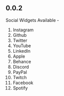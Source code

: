 ## 0.0.2

Social Widgets Available - 
1. Instagram
2. Github
3. Twitter
4. YouTube
5. LinkedIn
6. Apple
7. Behance
8. Discord
9. PayPal
10. Twitch
11. Facebook
12. Spotify
